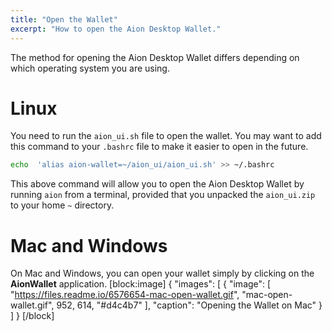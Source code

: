 ```yaml
---
title: "Open the Wallet"
excerpt: "How to open the Aion Desktop Wallet."
---
```

The method for opening the Aion Desktop Wallet differs depending on which operating system you are using.

# Linux

You need to run the `aion_ui.sh` file to open the wallet. You may want to add this command to your `.bashrc` file to make it easier to open in the future.

```bash
echo  'alias aion-wallet=~/aion_ui/aion_ui.sh' >> ~/.bashrc
```

This above command will allow you to open the Aion Desktop Wallet by running `aion` from a terminal, provided that you unpacked the `aion_ui.zip` to your home `~` directory.

# Mac and Windows

On Mac and Windows, you can open your wallet simply by clicking on the **AionWallet** application.
[block:image]
{
  "images": [
    {
      "image": [
        "https://files.readme.io/6576654-mac-open-wallet.gif",
        "mac-open-wallet.gif",
        952,
        614,
        "#d4c4b7"
      ],
      "caption": "Opening the Wallet on Mac"
    }
  ]
}
[/block]